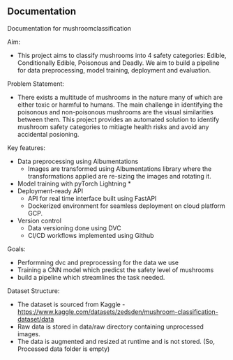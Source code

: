## Documentation

Documentation for mushroomclassification

Aim:
- This project aims to classify mushrooms into 4 safety categories: Edible, Conditionally Edible, Poisonous and Deadly. We aim to build a pipeline for data preprocessing, model training, deployment and evaluation.

Problem Statement:
- There exists a multitude of mushrooms in the nature many of which are either toxic or harmful to humans. The main challenge in identifying the poisonous and non-poisonous mushrooms are the visual similarities between them. This project provides an automated solution to identify mushroom safety categories to mitiagte health risks and avoid any accidental posioning.
 
Key features:
- Data preprocessing using Albumentations
  * Images are transformed using Albumentations library where the transformations applied are re-sizing the images and rotating it.
- Model training with pyTorch Lightning
  * 
- Deployment-ready API
  * API for real time interface built using FastAPI
  * Dockerized environment for seamless deployment on cloud platform GCP.
- Version control
   * Data versioning done using DVC
   * CI/CD workflows implemented using Github

Goals:
- Performning dvc and preprocessing for the data we use
- Training a CNN model which predicst the safety level of mushrooms
- build a pipeline which streamlines the task needed.

Dataset Structure:
- The dataset is sourced from Kaggle - https://www.kaggle.com/datasets/zedsden/mushroom-classification-dataset/data
- Raw data is stored in data/raw directory containing unprocessed images.
- The data is augmented and resized at runtime and is not stored. (So, Processed data folder is empty)

